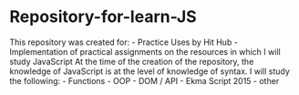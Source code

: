 # Repository-for-learn-JS
This repository was created for: - Practice Uses by Hit Hub - Implementation of practical assignments on the resources in which I will study JavaScript  At the time of the creation of the repository, the knowledge of JavaScript is at the level of knowledge of syntax.  I will study the following: - Functions - OOP - DOM / API - Ekma Script 2015 - other
